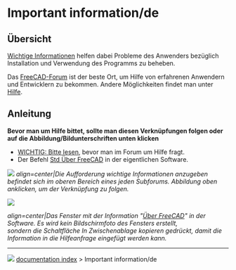 # Important information/de
## Übersicht

[Wichtige Informationen](Important_information/de.md) helfen dabei Probleme des Anwenders bezüglich Installation und Verwendung des Programms zu beheben.

Das [FreeCAD-Forum](https://forum.freecadweb.org/viewforum.php?f=3) ist der beste Ort, um Hilfe von erfahrenen Anwendern und Entwicklern zu bekommen. Andere Möglichkeiten findet man unter [Hilfe](Help/de.md).

## Anleitung


**Bevor man um Hilfe bittet, sollte man diesen Verknüpfungen folgen oder auf die Abbildung/Bildunterschriften unten klicken**

-   [WICHTIG: Bitte lesen](https://forum.freecadweb.org/viewtopic.php?f=3&t=2264), bevor man im Forum um Hilfe fragt.
-   Der Befehl [Std Über FreeCAD](Std_About/de.md) in der eigentlichen Software.

![](images/Important_information-updated.png ) 
*align=center|Die Aufforderung wichtige Informationen anzugeben befindet sich im oberen Bereich eines  jeden Subforums. Abbildung oben anklicken, um der Verknüpfung zu folgen.*

![](images/Std_About_example.png )



*align=center|Das Fenster mit der Information "[Über FreeCAD](Std_About/de.md)" in der Software. Es wird kein Bildschirmfoto des Fensters erstellt,<br/>sondern die Schaltfläche **In Zwischenablage kopieren* gedrückt, damit die Information in die Hilfeanfrage eingefügt werden kann.**



---
![](images/Right_arrow.png) [documentation index](../README.md) > Important information/de
